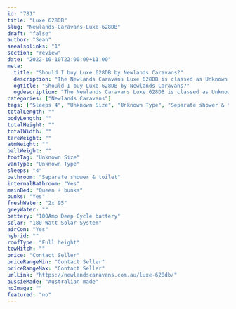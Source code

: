 ```yaml
---
id: "781"
title: "Luxe 628DB"
slug: "Newlands-Caravans-Luxe-628DB"
draft: "false"
author: "Sean"
seealsolinks: "1"
section: "review"
date: "2022-10-10T22:00:09+11:00"
meta:
  title: "Should I buy Luxe 628DB by Newlands Caravans?"
  description: "The Newlands Caravans Luxe 628DB is classed as Unknown Type, and sleeps 4 people. It is Australian made and comes in at Unknown Size. It generally has Separate shower & toilet."
  ogtitle: "Should I buy Luxe 628DB by Newlands Caravans?"
  ogdescription: "The Newlands Caravans Luxe 628DB is classed as Unknown Type, and sleeps 4 people. It is Australian made and comes in at Unknown Size. It generally has Separate shower & toilet."
categories: ["Newlands Caravans"]
tags: ["Sleeps 4", "Unknown Size", "Unknown Type", "Separate shower & toilet", "Full height", "Price Unknown", "Australian made"]
totalLength: ""
bodyLength: ""
totalHeight: ""
totalWidth: ""
tareWeight: ""
atmWeight: ""
ballWeight: ""
footTag: "Unknown Size"
vanType: "Unknown Type"
sleeps: "4"
bathroom: "Separate shower & toilet"
internalBathroom: "Yes"
mainBed: "Queen + bunks"
bunks: "Yes"
freshWater: "2x 95"
greyWater: ""
battery: "100Amp Deep Cycle battery"
solar: "180 Watt Solar System"
airCon: "Yes"
hybrid: ""
roofType: "Full height"
towHitch: ""
price: "Contact Seller"
priceRangeMin: "Contact Seller"
priceRangeMax: "Contact Seller"
urlLink: "https://newlandscaravans.com.au/luxe-628db/"
aussieMade: "Australian made"
noImage: ""
featured: "no"
---
```

